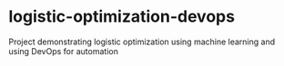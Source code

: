 # logistic-optimization-devops
Project demonstrating logistic optimization using machine learning and using DevOps for automation
